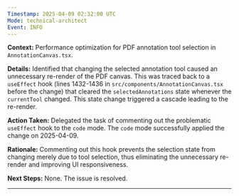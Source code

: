 ```yaml
---
Timestamp: 2025-04-09 02:32:00 UTC
Mode: technical-architect
Event: INFO
---
```


**Context:** Performance optimization for PDF annotation tool selection in `AnnotationCanvas.tsx`.

**Details:**
Identified that changing the selected annotation tool caused an unnecessary re-render of the PDF canvas. This was traced back to a `useEffect` hook (lines 1432-1436 in `src/components/AnnotationCanvas.tsx` before the change) that cleared the `selectedAnnotations` state whenever the `currentTool` changed. This state change triggered a cascade leading to the re-render.

**Action Taken:**
Delegated the task of commenting out the problematic `useEffect` hook to the `code` mode. The `code` mode successfully applied the change on 2025-04-09.

**Rationale:**
Commenting out this hook prevents the selection state from changing merely due to tool selection, thus eliminating the unnecessary re-render and improving UI responsiveness.

**Next Steps:**
None. The issue is resolved.

---